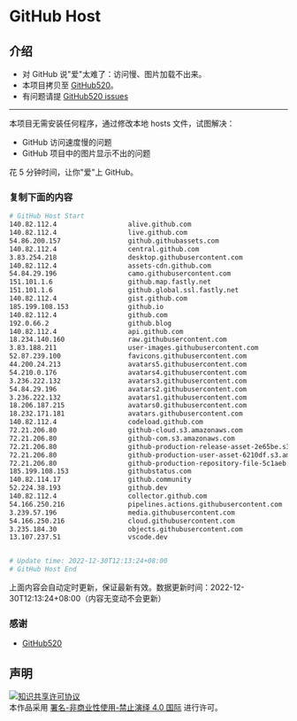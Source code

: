 # GitHub Host
## 介绍
- 对 GitHub 说"爱"太难了：访问慢、图片加载不出来。
- 本项目拷贝至 [GitHub520](https://github.com/521xueweihan/GitHub520)。
- 有问题请提 [GitHub520 issues](https://github.com/521xueweihan/GitHub520/issues/new)

---

本项目无需安装任何程序，通过修改本地 hosts 文件，试图解决：
- GitHub 访问速度慢的问题
- GitHub 项目中的图片显示不出的问题

花 5 分钟时间，让你"爱"上 GitHub。

### 复制下面的内容
```bash
# GitHub Host Start
140.82.112.4                  alive.github.com
140.82.112.4                  live.github.com
54.86.200.157                 github.githubassets.com
140.82.112.4                  central.github.com
3.83.254.218                  desktop.githubusercontent.com
140.82.112.4                  assets-cdn.github.com
54.84.29.196                  camo.githubusercontent.com
151.101.1.6                   github.map.fastly.net
151.101.1.6                   github.global.ssl.fastly.net
140.82.112.4                  gist.github.com
185.199.108.153               github.io
140.82.112.4                  github.com
192.0.66.2                    github.blog
140.82.112.4                  api.github.com
18.234.140.160                raw.githubusercontent.com
3.83.188.211                  user-images.githubusercontent.com
52.87.239.100                 favicons.githubusercontent.com
44.200.24.213                 avatars5.githubusercontent.com
54.210.0.176                  avatars4.githubusercontent.com
3.236.222.132                 avatars3.githubusercontent.com
54.84.29.196                  avatars2.githubusercontent.com
3.236.222.132                 avatars1.githubusercontent.com
18.206.187.215                avatars0.githubusercontent.com
18.232.171.181                avatars.githubusercontent.com
140.82.112.4                  codeload.github.com
72.21.206.80                  github-cloud.s3.amazonaws.com
72.21.206.80                  github-com.s3.amazonaws.com
72.21.206.80                  github-production-release-asset-2e65be.s3.amazonaws.com
72.21.206.80                  github-production-user-asset-6210df.s3.amazonaws.com
72.21.206.80                  github-production-repository-file-5c1aeb.s3.amazonaws.com
185.199.108.153               githubstatus.com
140.82.114.17                 github.community
52.224.38.193                 github.dev
140.82.112.4                  collector.github.com
54.166.250.216                pipelines.actions.githubusercontent.com
3.239.57.196                  media.githubusercontent.com
54.166.250.216                cloud.githubusercontent.com
3.235.184.30                  objects.githubusercontent.com
13.107.237.51                 vscode.dev


# Update time: 2022-12-30T12:13:24+08:00
# GitHub Host End

```
上面内容会自动定时更新，保证最新有效。数据更新时间：2022-12-30T12:13:24+08:00（内容无变动不会更新）

### 感谢

- [GitHub520](https://github.com/521xueweihan/GitHub520)

## 声明
<a rel="license" href="https://creativecommons.org/licenses/by-nc-nd/4.0/deed.zh"><img alt="知识共享许可协议" style="border-width: 0" src="https://licensebuttons.net/l/by-nc-nd/4.0/88x31.png"></a><br>本作品采用 <a rel="license" href="https://creativecommons.org/licenses/by-nc-nd/4.0/deed.zh">署名-非商业性使用-禁止演绎 4.0 国际</a> 进行许可。